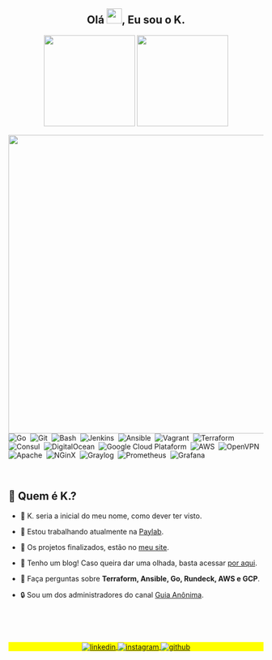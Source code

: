 
<h2 align="center">Olá <img src="https://raw.githubusercontent.com/kaueMarques/kaueMarques/master/hi.gif" width="30px">, Eu sou o K.</h2>
<p align="center">
  <img height="180em" src="https://github-readme-stats.vercel.app/api?username=stephan-lopes&show_icons=true&theme=github_dark&include_all_commits=true&count_private=true"/>
  <img height="180em" src="https://github-readme-stats.vercel.app/api/top-langs/?username=stephan-lopes&layout=compact&langs_count=7&theme=github_dark"/>
</p>
<a href="https://stephan-lopes.github.io"><img align="right" height="590em" src="https://raw.githubusercontent.com/gist/stephan-lopes/26c930964dea34c8016f78f74359ebfc/raw/980774f172a51daf9c3fc011364b230bb90b3183/profile-card.svg"/></a>

![Go](https://img.shields.io/badge/-Go-05122A?style=flat&logo=go)&nbsp;
![Git](https://img.shields.io/badge/-Git-05122A?style=flat&logo=git&)&nbsp;
![Bash](https://img.shields.io/badge/-Bash-05122A?style=flat&logo=gnu-bash)&nbsp;
![Jenkins](https://img.shields.io/badge/-Jenkins-05122A?style=flat&logo=jenkins&logoColor=white)&nbsp;
![Ansible](https://img.shields.io/badge/-Ansible-05122A?style=flat&logo=ansible)&nbsp;
![Vagrant](https://img.shields.io/badge/-Vagrant-05122A?style=flat&logo=vagrant)&nbsp;
![Terraform](https://img.shields.io/badge/-Terraform-05122A?style=flat&logo=terraform)&nbsp;
![Consul](https://img.shields.io/badge/-Consul-05122A?style=flat&logo=consul)&nbsp;
![DigitalOcean](https://img.shields.io/badge/-DigitalOcean-05122A?style=flat&logo=digitalocean)&nbsp;
![Google Cloud Plataform](https://img.shields.io/badge/-GCP-05122A?style=flat&logo=google-cloud)&nbsp;
![AWS](https://img.shields.io/badge/-AWS-05122A?style=flat&logo=amazon-aws&logoColor=yellow)&nbsp;
![OpenVPN](https://img.shields.io/badge/-OpenVPN-05122A?style=flat&logo=openvpn)&nbsp;
![Apache](https://img.shields.io/badge/-Apache-05122A?style=flat&logo=apache)&nbsp;
![NGinX](https://img.shields.io/badge/-NGinX-05122A?style=flat&logo=nginx)&nbsp;
![Graylog](https://img.shields.io/badge/-Graylog-05122A?style=flat&logo=graylog)&nbsp;
![Prometheus](https://img.shields.io/badge/-Prometheus-05122A?style=flat&logo=prometheus)&nbsp;
![Grafana](https://img.shields.io/badge/-Grafana-05122A?style=flat&logo=grafana)&nbsp;

<br>

## 🤔 Quem é K.?

- 🤣 K. seria a inicial do meu nome, como dever ter visto. 

- 🔭 Estou trabalhando atualmente na [Paylab](https://paylab.com.br).

- 🚀 Os projetos finalizados, estão no [meu site](https://stephan-lopes.github.io).

- 📝 Tenho um blog! Caso queira dar uma olhada, basta acessar [por aqui](https://stephan-lopes.github.io/blog/).

- 💬 Faça perguntas sobre **Terraform, Ansible, Go, Rundeck, AWS e GCP**.

- 🔒 Sou um dos administradores do canal [Guia Anônima](https://guiaanonima.com).
<br>
<br>
<br>


<p align="center" style="background:yellow">
<a href="https://linkedin.com/in/kevenstephan" target="_blank">
  <img align="center" src="https://img.shields.io/badge/-LinkedIn-05122A?style=flat&logo=linkedin" alt="linkedin"/>
</a>
<a href="https://instagram.com/keven_slopes" target="_blank">
 <img align="center" src="https://img.shields.io/badge/-Instagram-05122A?style=flat&logo=instagram" alt="instagram"/>
</a>
<a href="https://github.com/stephan-lopes" target="_blank">
 <img align="center" src="https://img.shields.io/badge/-GitHub-05122A?style=flat&logo=github" alt="github"/>
</a>
<!-- <a href="https://youtube.com/" target="_blank">
 <img align="center" src="https://img.shields.io/badge/-blank-05122A?style=flat&logo=youtube" alt="youtube"/>
</a> -->
</p>
